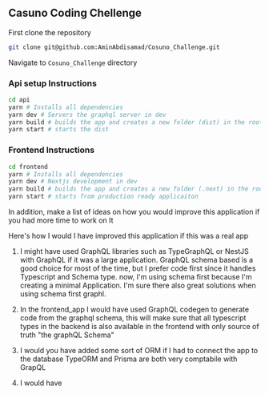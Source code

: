## Casuno Coding Chellenge

First clone the repository

```bash
git clone git@github.com:AminAbdisamad/Cosuno_Challenge.git
```

Navigate to `Cosuno_Challenge` directory

### Api setup Instructions

```bash
cd api
yarn # Installs all dependencies
yarn dev # Servers the graphql server in dev
yarn build # builds the app and creates a new folder (dist) in the root directory
yarn start # starts the dist

```

### Frontend Instructions

```bash
cd frontend
yarn # Installs all dependencies
yarn dev # Nextjs development in dev
yarn build # builds the app and creates a new folder (.next) in the root directory
yarn start # starts from production ready applicaiton

```

In addition, make a list of ideas on how you would improve this application if you had more time to work on It

Here's how I would I have improved this application if this was a real app

1. I might have used GraphQL libraries such as TypeGraphQL or NestJS with GraphQL if it was a large application. GraphQL schema based is a good choice for most of the time, but I prefer code first since it handles Typescript and Schema type. now, I'm using schema first because I'm creating a minimal Application. I'm sure there also great solutions when using schema first graphl.

2. In the frontend_app I would have used GraphQL codegen to generate code from the graphql schema, this will make sure that all typescript types in the backend is also available in the frontend with only source of truth "the graphQL Schema"

3. I would you have added some sort of ORM if I had to connect the app to the database TypeORM and Prisma are both very comptabile with GrapQL
4. I would have
